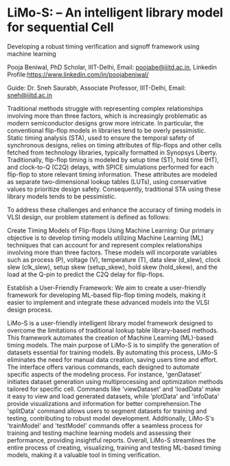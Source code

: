 # LiMo-S:  – An intelligent library model for sequential Cell
Developing a robust timing verification and signoff framework using machine learning 

Pooja Beniwal, PhD Scholar, IIIT-Delhi, Email: poojabe@iiitd.ac.in, Linkedin Profile:https://www.linkedin.com/in/poojabeniwal/ 

Guide: Dr. Sneh Saurabh, Associate Professor, IIIT-Delhi, Email: sneh@iiitd.ac.in

Traditional methods struggle with representing complex relationships involving more than three factors, which is increasingly problematic as modern semiconductor designs grow more intricate. In particular, the conventional flip-flop models in libraries tend to be overly pessimistic. Static timing analysis (STA), used to ensure the temporal safety of synchronous designs, relies on timing attributes of flip-flops and other cells fetched from technology libraries, typically formatted in Synopsys Liberty. Traditionally, flip-flop timing is modeled by setup time (ST), hold time (HT), and clock-to-Q (C2Q) delays, with SPICE simulations performed for each flip-flop to store relevant timing information. These attributes are modeled as separate two-dimensional lookup tables (LUTs), using conservative values to prioritize design safety. Consequently, traditional STA using these library models tends to be pessimistic.

To address these challenges and enhance the accuracy of timing models in VLSI design, our problem statement is defined as follows:

Create Timing Models of Flip-flops Using Machine Learning: Our primary objective is to develop timing models utilizing Machine Learning (ML) techniques that can account for and represent complex relationships involving more than three factors. These models will incorporate variables such as process (P), voltage (V), temperature (T), data slew (d_slew), clock slew (clk_slew), setup skew (setup_skew), hold skew (hold_skew), and the load at the Q-pin to predict the C2Q delay for flip-flops.

Establish a User-Friendly Framework: We aim to create a user-friendly framework for developing ML-based flip-flop timing models, making it easier to implement and integrate these advanced models into the VLSI design process.

LiMo-S is a user-friendly intelligent library model framework designed to overcome the limitations of traditional lookup table library-based methods. This framework automates the creation of Machine Learning (ML)-based timing models.  The main purpose of LiMo-S is to simplify the generation of datasets essential for training models. By automating this process, LiMo-S eliminates the need for manual data creation, saving users time and effort. The interface offers various commands, each designed to automate specific aspects of the modeling process. For instance, 'genDataset' initiates dataset generation using multiprocessing and optimization methods tailored for specific cell. Commands like 
'viewDataset' and 'loadData' make it easy to view and load generated datasets, while 'plotData' and 'infoData' provide visualizations and information for better comprehension.The 'splitData' command allows users to segment datasets for training and testing, contributing to robust model development. Additionally, LiMo-S's 'trainModel' and 'testModel' commands offer a seamless process for training and testing machine learning models and assessing their performance, providing insightful reports. Overall, LiMo-S streamlines the entire process of creating, visualizing, training and testing ML-based timing models, making it a valuable tool in timing verification.
